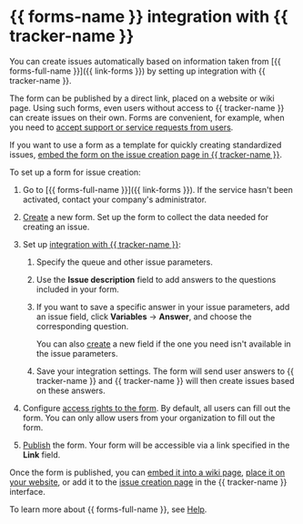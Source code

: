 # {{ forms-name }} integration with {{ tracker-name }}

You can create issues automatically based on information taken from [{{ forms-full-name }}]({{ link-forms }}) by setting up integration with {{ tracker-name }}.

The form can be published by a direct link, placed on a website or wiki page. Using such forms, even users without access to {{ tracker-name }} can create issues on their own. Forms are convenient, for example, when you need to [accept support or service requests from users](../support-process-mail-forms.md).

If you want to use a form as a template for quickly creating standardized issues, [embed the form on the issue creation page in {{ tracker-name }}](attach-form.md).

To set up a form for issue creation:

1. Go to [{{ forms-full-name }}]({{ link-forms }}). If the service hasn't been activated, contact your company's administrator.

1. [Create](../../forms/new-form.md) a new form.
   Set up the form to collect the data needed for creating an issue.

1. Set up [integration with {{ tracker-name }}](../../forms/create-task.md):

   1. Specify the queue and other issue parameters.

   1. Use the **Issue description** field to add answers to the questions included in your form.

   1. If you want to save a specific answer in your issue parameters, add an issue field, click **Variables** → **Answer**, and choose the corresponding question.

      You can also [create](../user/create-param.md) a new field if the one you need isn't available in the issue parameters.

   1. Save your integration settings.
      The form will send user answers to {{ tracker-name }} and {{ tracker-name }} will then create issues based on these answers.



1. Configure [access rights to the form](../../forms/restrictions.md#restrictions__sec_access).
   By default, all users can fill out the form. You can only allow users from your organization to fill out the form.


1. [Publish](../../forms/publish.md) the form. Your form will be accessible via a link specified in the **Link** field.

Once the form is published, you can [embed it into a wiki page](../../forms/publish.md#section_xvx_g2c_tbb), [place it on your website](../../forms/publish.md#section_c21_gdb_42b), or add it to the [issue creation page](../manager/attach-form.md) in the {{ tracker-name }} interface.

To learn more about {{ forms-full-name }}, see [Help](../../forms).

